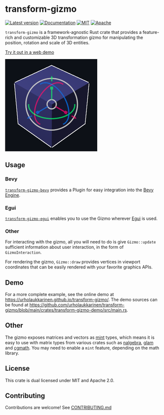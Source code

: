 # transform-gizmo

[![Latest version](https://img.shields.io/crates/v/transform-gizmo.svg)](https://crates.io/crates/transform-gizmo)
[![Documentation](https://docs.rs/transform-gizmo/badge.svg)](https://docs.rs/transform-gizmo)
[![MIT](https://img.shields.io/badge/license-MIT-blue.svg)](https://github.com/urholaukkarinen/transform-gizmo/blob/main/LICENSE-MIT)
[![Apache](https://img.shields.io/badge/license-Apache-blue.svg)](https://github.com/urholaukkarinen/transform-gizmo/blob/main/LICENSE-APACHE)

`transform-gizmo` is a framework-agnostic Rust crate that provides a feature-rich and customizable 3D transformation gizmo for manipulating the position, rotation and scale of 3D entities.

[Try it out in a web demo](https://urholaukkarinen.github.io/transform-gizmo/)

![All modes](media/all_modes.png)

## Usage

### Bevy

[`transform-gizmo-bevy`](https://docs.rs/transform-gizmo-bevy) provides a Plugin for easy integration into the [Bevy Engine](https://bevyengine.org/).

### Egui

[`transform-gizmo-egui`](https://docs.rs/transform-gizmo-bevy) enables you to use the Gizmo wherever [Egui](https://github.com/emilk/egui) is used.

### Other

For interacting with the gizmo, all you will need to do is give `Gizmo::update` sufficient
information about user interaction, in the form of `GizmoInteraction`.

For rendering the gizmo, `Gizmo::draw` provides vertices in viewport coordinates that can be easily rendered
with your favorite graphics APIs.

## Demo

For a more complete example, see the online demo at <https://urholaukkarinen.github.io/transform-gizmo/>.
The demo sources can be found at <https://github.com/urholaukkarinen/transform-gizmo/blob/main/crates/transform-gizmo-demo/src/main.rs>.

## Other

The gizmo exposes matrices and vectors as [mint](https://github.com/kvark/mint) types, which means it is easy to use with matrix types from various crates
such as [nalgebra](https://github.com/dimforge/nalgebra), [glam](https://github.com/bitshifter/glam-rs)
and [cgmath](https://github.com/rustgd/cgmath). You may need to enable a `mint` feature, depending on the math library.

## License

This crate is dual licensed under MIT and Apache 2.0.

## Contributing

Contributions are welcome! See [CONTRIBUTING.md](CONTRIBUTING.md)